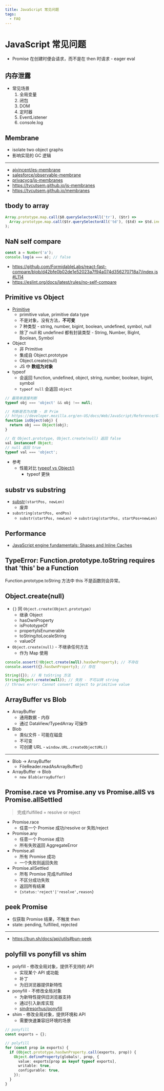 ```yaml
---
title: JavaScript 常见问题
tags:
  - FAQ
---
```


# JavaScript 常见问题

- Promise 在创建时便会请求，而不是在 then 时请求 - eager eval

## 内存泄露

- 常见场景
  1. 全局变量
  1. 闭包
  1. DOM
  1. 定时器
  1. EventListener
  1. console.log

## Membrane

- isolate two object graphs
- 影响实现的 GC 逻辑

---

- [ajvincent/es-membrane](https://github.com/ajvincent/es-membrane)
- [salesforce/observable-membrane](https://github.com/salesforce/observable-membrane)
- [privacycg/js-membranes](https://github.com/privacycg/js-membranes)
- https://tvcutsem.github.io/js-membranes
- https://tvcutsem.github.io/membranes

## tbody to array

```js
Array.prototype.map.call($0.querySelectorAll('tr'), ($tr) =>
  Array.prototype.map.call($tr.querySelectorAll('td'), ($td) => $td.innerText),
);
```

## NaN self compare

```js
const a = Number('a');
console.log(a === a); // false
```

- https://github.com/FormidableLabs/react-fast-compare/blob/d42bfe0b02de1e52023a7f94a074d356270718a7/index.js#L114
- https://eslint.org/docs/latest/rules/no-self-compare

## Primitive vs Object

- [Primitive](https://developer.mozilla.org/en-US/docs/Glossary/Primitive)
  - primitive value, primitive data type
  - 不是对象，没有方法，**不可变**
  - 7 种类型 - string, number, bigint, boolean, undefined, symbol, null
  - 除了 null 和 undefined 都有封装类型 - String, Number, BigInt, Boolean, Symbol
- Object
  - 非 Primitive
  - 集成自 Object.prototype
  - Object.create(null)
  - JS 中 **数组为对象**
- typeof
  - 会返回 function, undefined, object, string, number, boolean, bigint, symbol
  - `typeof null` 会返回 `object`

```js
// 最简单直接判断
typeof obj === 'object' && obj !== null;

// 判断是否为对象 - 非 Prim
// https://developer.mozilla.org/en-US/docs/Web/JavaScript/Reference/Global_Objects/Object
function isObject(obj) {
  return obj === Object(obj);
}

// 在 Object.prototype, Object.create(null) 返回 false
val instanceof Object;
// null 返回 true
typeof val === 'object';
```

- 参考
  - 性能对比 [typeof vs Object()](https://jsbench.me/epk80dx8xr/1)
    - typeof 更快

## substr vs substring

- [substr]`(startPos, newLen)`
  - 废弃
- `substring(startPos, endPos)`
  - `substr(startPos, newLen)` -> `substring(startPos, startPos+newLen)`

[substr]: https://developer.mozilla.org/en-US/docs/Web/JavaScript/Reference/Global_Objects/String/substr
[string.prototype.substr]: https://tc39.es/ecma262/#sec-string.prototype.substr

## Performance

- [JavaScript engine fundamentals: Shapes and Inline Caches](https://mathiasbynens.be/notes/shapes-ics)

## TypeError: Function.prototype.toString requires that 'this' be a Function

Function.prototype.toString 方法中 this 不是函数则会异常。

## Object.create(null)

- `{}` 同 `Object.create(Object.prototype)`
  - 继承 Object
  - hasOwnProperty
  - isPrototypeOf
  - propertyIsEnumerable
  - toString/toLocaleString
  - valueOf
- `Object.create(null)` - 不继承任何方法
  - 作为 Map 使用

```ts
console.assert(!Object.create(null).hasOwnProperty); // 不存在
console.assert({}.hasOwnProperty); // 存在

String({}); // 有 toString 方法
String(Object.create(null)); // 失败 - 不可以转 string
// throws error: Cannot convert object to primitive value
```

## ArrayBuffer vs Blob

- ArrayBuffer
  - 通用数据 - 内存
  - 通过 DataView/TypedArray 可操作
- Blob
  - 类似文件 - 可能在磁盘
  - 不可变
  - 可创建 URL - `window.URL.createObjectURL()`

---

- Blob -> ArrayBuffer
  - FileReader.readAsArrayBuffer()
- ArrayBuffer -> Blob
  - `new Blob(arrayBuffer)`

## Promise.race vs Promise.any vs Promise.allS vs Promise.allSettled

> 完成/fulfilled = resolve or reject

- Promise.race
  - 任意一个 Promise 成功/resolve or 失败/reject
- Promise.any
  - 任意一个 Promise 成功
  - 所有失败返回 AggregateError
- Promise.all
  - 所有 Promise 成功
  - 一个失败则返回失败
- Promise.allSettled
  - 所有 Promise 完成/fulfilled
  - 不区分成功失败
  - 返回所有结果
  - `{status:'reject'|'resolve',reason}`

## peek Promise

- 仅获取 Promise 结果，不触发 then
- state: pending, fulfilled, rejected

---

- https://bun.sh/docs/api/utils#bun-peek

## polyfill vs ponyfill vs shim

- polyfill - 修改全局对象，提供不支持的 API
  - 实现某个 API 或功能
  - 补丁
  - 为旧浏览器提供新特性
- ponyfill - 不修改全局对象
  - 为新特性提供旧浏览器支持
  - 通过引入新库实现
  - [sindresorhus/ponyfill](https://github.com/sindresorhus/ponyfill)
- shim - 修改全局对象，提供环境和 API
  - 需要快速兼容旧环境的场景

```ts
// ponyfill
const exports = {};

// polyfill
for (const prop in exports) {
  if (Object.prototype.hasOwnProperty.call(exports, prop)) {
    Object.defineProperty(globals!, prop, {
      value: exports[prop as keyof typeof exports],
      writable: true,
      configurable: true,
    });
  }
}
```
